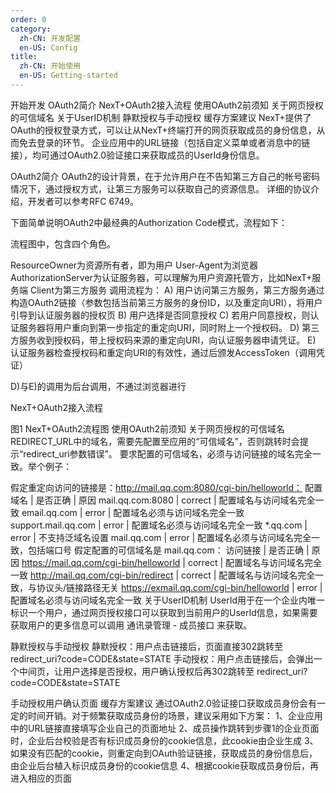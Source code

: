 ```yaml
---
order: 0
category:
  zh-CN: 开发配置
  en-US: Config
title: 
  zh-CN: 开始使用
  en-US: Getting-started
---
```



开始开发
OAuth2简介
NexT+OAuth2接入流程
使用OAuth2前须知
关于网页授权的可信域名
关于UserID机制
静默授权与手动授权
缓存方案建议
NexT+提供了OAuth的授权登录方式，可以让从NexT+终端打开的网页获取成员的身份信息，从而免去登录的环节。
企业应用中的URL链接（包括自定义菜单或者消息中的链接），均可通过OAuth2.0验证接口来获取成员的UserId身份信息。

OAuth2简介
OAuth2的设计背景，在于允许用户在不告知第三方自己的帐号密码情况下，通过授权方式，让第三方服务可以获取自己的资源信息。
详细的协议介绍，开发者可以参考RFC 6749。

下面简单说明OAuth2中最经典的Authorization Code模式，流程如下：


流程图中，包含四个角色。

ResourceOwner为资源所有者，即为用户
User-Agent为浏览器
AuthorizationServer为认证服务器，可以理解为用户资源托管方，比如NexT+服务端
Client为第三方服务
调用流程为：
A) 用户访问第三方服务，第三方服务通过构造OAuth2链接（参数包括当前第三方服务的身份ID，以及重定向URI），将用户引导到认证服务器的授权页
B) 用户选择是否同意授权
C) 若用户同意授权，则认证服务器将用户重向到第一步指定的重定向URI，同时附上一个授权码。
D) 第三方服务收到授权码，带上授权码来源的重定向URI，向认证服务器申请凭证。
E) 认证服务器检查授权码和重定向URI的有效性，通过后颁发AccessToken（调用凭证）

D)与E)的调用为后台调用，不通过浏览器进行

NexT+OAuth2接入流程


图1 NexT+OAuth2流程图
使用OAuth2前须知
关于网页授权的可信域名
REDIRECT_URL中的域名，需要先配置至应用的“可信域名”，否则跳转时会提示“redirect_uri参数错误”。
要求配置的可信域名，必须与访问链接的域名完全一致。举个例子：

假定重定向访问的链接是：http://mail.qq.com:8080/cgi-bin/helloworld：
配置域名 | 是否正确 | 原因
mail.qq.com:8080 | correct | 配置域名与访问域名完全一致
email.qq.com | error | 配置域名必须与访问域名完全一致
support.mail.qq.com | error | 配置域名必须与访问域名完全一致
*.qq.com | error | 不支持泛域名设置
mail.qq.com | error | 配置域名必须与访问域名完全一致，包括端口号
假定配置的可信域名是 mail.qq.com：
访问链接 | 是否正确 | 原因
https://mail.qq.com/cgi-bin/helloworld | correct | 配置域名与访问域名完全一致
http://mail.qq.com/cgi-bin/redirect | correct | 配置域名与访问域名完全一致，与协议头/链接路径无关
https://exmail.qq.com/cgi-bin/helloworld | error | 配置域名必须与访问域名完全一致
关于UserID机制
UserId用于在一个企业内唯一标识一个用户，通过网页授权接口可以获取到当前用户的UserId信息，如果需要获取用户的更多信息可以调用 通讯录管理 - 成员接口 来获取。

静默授权与手动授权
静默授权：用户点击链接后，页面直接302跳转至 redirect_uri?code=CODE&state=STATE
手动授权：用户点击链接后，会弹出一个中间页，让用户选择是否授权，用户确认授权后再302跳转至 redirect_uri?code=CODE&state=STATE

手动授权用户确认页面
缓存方案建议
通过OAuth2.0验证接口获取成员身份会有一定的时间开销。对于频繁获取成员身份的场景，建议采用如下方案：
1、企业应用中的URL链接直接填写企业自己的页面地址
2、成员操作跳转到步骤1的企业页面时，企业后台校验是否有标识成员身份的cookie信息，此cookie由企业生成
3、如果没有匹配的cookie，则重定向到OAuth验证链接，获取成员的身份信息后，由企业后台植入标识成员身份的cookie信息
4、根据cookie获取成员身份后，再进入相应的页面
